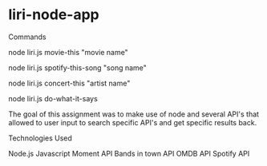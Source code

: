 # liri-node-app

Commands

node liri.js movie-this "movie name"

node liri.js spotify-this-song "song name"

node liri.js concert-this "artist name"

node liri.js do-what-it-says


The goal of this assignment was to make use of node and several API's that allowed to user input to search specific API's and get specific results back.

Technologies Used

Node.js
Javascript
Moment API
Bands in town API
OMDB API
Spotify API
